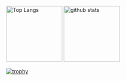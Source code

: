 <p align="left"> 
  <img alt="Top Langs" height="150px" src="https://github-readme-stats.vercel.app/api/top-langs/?username=Rekt-Order&layout=compact&show_icons=true&theme=dracula" />
  <img alt="github stats" height="150px" src="https://github-readme-stats.vercel.app/api?username=Rekt-Order&theme=dracula&show_icons=ture" />
</p>


[![trophy](https://github-profile-trophy.vercel.app/?username=Rekt-Order&theme=dracul&column=7
)](https://github.com/ryo-ma/github-profile-trophy)
